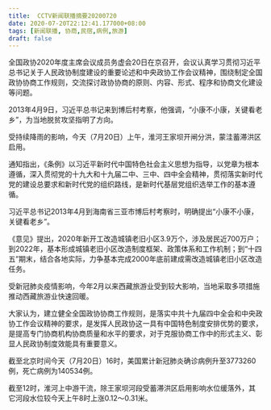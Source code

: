 ```yaml
---
title:  CCTV新闻联播摘要20200720
date: 2020-07-20T22:12:41.177000+08:00
tags: [新闻联播, 协商,民宿,病例,旅游]
draft: false
---
```


全国政协2020年度主席会议成员务虚会20日在京召开，会议认真学习贯彻习近平总书记关于人民政协制度建设的重要论述和中央政协工作会议精神，围绕制定全国政协<span class="keywords_content">协商</span>工作规则，交流探讨政协<span class="keywords_content">协商</span>的原则、内容、形式、程序和<span class="keywords_content">协商</span>文化建设等问题。

2013年4月9日，习近平总书记来到博后村考察，他强调，“小康不小康，关键看老乡”，为当地脱贫攻坚指明了方向。

受持续降雨的影响，今天（7月20日）上午，淮河王家坝开闸分洪，蒙洼蓄滞洪区启用。

通知指出，《条例》以习近平新时代中国特色社会主义思想为指导，以党章为根本遵循，深入贯彻党的十九大和十九届二中、三中、四中全会精神，贯彻落实新时代党的建设总要求和新时代党的组织路线，是新时代基层党组织选举工作的基本遵循。

习近平总书记2013年4月到海南省三亚市博后村考察时，明确提出“小康不小康，关键看老乡”。

《意见》提出，2020年新开工改造城镇老旧小区3.9万个，涉及居民近700万户；到2022年，基本形成城镇老旧小区改造制度框架、政策体系和工作机制；到“十四五”期末，结合各地实际，力争基本完成2000年底前建成需改造城镇老旧小区改造任务。

受新冠肺炎疫情影响，今年2月以来西藏<span class="keywords_fund">旅游</span>业受到较大影响，当地采取多项措施推动西藏<span class="keywords_fund">旅游</span>业快速回暖。

大家认为，建立健全全国政协<span class="keywords_content">协商</span>工作规则，是落实中共十九届四中全会和中央政协工作会议精神的要求，是发挥人民政协这一具有中国特色制度安排优势的要求，是提高专门<span class="keywords_content">协商</span>机构<span class="keywords_content">协商</span>质量和水平的要求，对于克服<span class="keywords_content">协商</span>工作中的形式主义、彰显人民政协制度效能具有重要意义。

截至北京时间今天（7月20日）16时，美国累计新冠肺炎确诊<span class="keywords_content">病例</span>升至3773260例，死亡<span class="keywords_content">病例</span>为140534例。

截至12时，淮河上中游干流，除王家坝河段受蓄滞洪区启用影响水位缓落外，其它河段水位较今天上午8时上涨0.12～0.31米。
